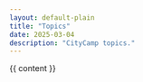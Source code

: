 ```yaml
---
layout: default-plain
title: "Topics"
date: 2025-03-04
description: "CityCamp topics."
---
```


<div class="container post-main">
  <div class="row">
    <div class="col-12">
      {{ content }}
    </div>
  </div>
</div>
